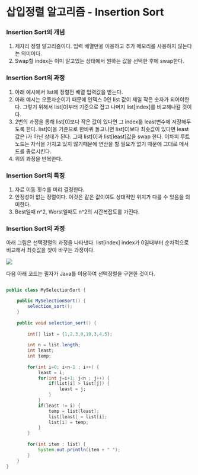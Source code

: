 # 삽입정렬 알고리즘 - Insertion Sort


### Insertion Sort의 개념


1. 제자리 정렬 알고리즘이다. 입력 배열만을 이용하고 추가 메모리를 사용하지 않는다는 의미이다.
2. Swap할 index는 이미 알고있는 상태에서 원하는 값을 선택한 후에 swap한다.


### Insertion Sort의 과정


1. 아래 예시에서 list에 정렬전 배열 입력값을 받는다.
2. 아래 예시는 오름차순이기 때문에 인덱스 0인 list 값이 제일 작은 숫자가 되어야한다. 그렇기 위해서 list[0]부터 기준으로 잡고 나머지 list[index]를 비교해나갈 것이다.
3. 2번의 과정을 통해 list[0]보다 작은 값이 있다면 그 index를 least변수에 저장해두도록 한다.  list[0]을 기준으로 한바퀴 돌고나면 list[0]보다 최솟값이 있다면 least값은 i가 아닌 상태가 된다. 그때 list[0]과 list[least]값을 swap 한다.
    어차피 루트노드는 자식을 가지고 있지 않기때문에 연산을 할 필요가 없기 때문에 그대로 메서드를 종료시킨다.
4. 위의 과정을 반복한다.


### Insertion Sort의 특징


1. 자료 이동 횟수를 미리 결정한다.
2. 안정성이 없는 정렬이다. 이것은 같은 값이여도 상대적인 위치가 다를 수 있음을 의미한다.
3. Best일때 n^2, Worst일때도 n^2의 시간복잡도를 가진다.


### Insertion Sort의 과정

아래 그림은 선택정렬의 과정을 나타낸다. list[index] index가 0일때부터 순차적으로 비교해서 최솟값을 찾아 바꾸는 과정이다.

![](https://mblogthumb-phinf.pstatic.net/20140128_73/justant_1390835759169oepXz_PNG/1.png?type=w2)


다음 아래 코드는 필자가 Java를 이용하여 선택정렬을 구현한 것이다. 


```java

public class MySelectionSort {

    public MySelectionSort() {
        selection_sort();
    }
    
    public void selection_sort() {
        
        int[] list = {1,2,3,0,10,3,4,5};
        
        int n = list.length;
        int least;
        int temp;
        
        for(int i=0; i<n-1 ; i++) {
            least = i;
            for(int j=i+1; j<n ; j++) {
                if(list[i] > list[j]) {
                    least = j;
                }
            }
            if(least != i) {
                temp = list[least];
                list[least] = list[i];
                list[i] = temp;
            }
        }
        
        for(int item : list) {
            System.out.println(item + " ");
        }
    }
}

```

